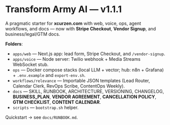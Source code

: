 # Transform Army AI — v1.1.1

A pragmatic starter for **xcurzen.com** with web, voice, ops, agent workflows, and docs — now with **Stripe Checkout**, **Vendor Signup**, and business/legal/GTM docs.

**Folders**:
- `apps/web` — Next.js app: lead form, Stripe Checkout, and `/vendor-signup`.
- `apps/voice` — Node server: Twilio webhook + Media Streams WebSocket stub.
- `ops` — Docker compose stacks (local LLM + vector; hub: n8n + Grafana) + `.env.example` and `export-env.sh`.
- `workflows/relevance` — Importable JSON templates (Lead Router, Calendar Clerk, RevOps Scribe, ContentOps Weekly).
- `docs` — SKILL, RUNBOOK, ARCHITECTURE, VERSIONING, CHANGELOG, **BUSINESS_PLAN**, **VENDOR AGREEMENT**, **CANCELLATION POLICY**, **GTM CHECKLIST**, **CONTENT CALENDAR**.
- `scripts` — `bootstrap.sh` helper.

Quickstart → see `docs/RUNBOOK.md`.
